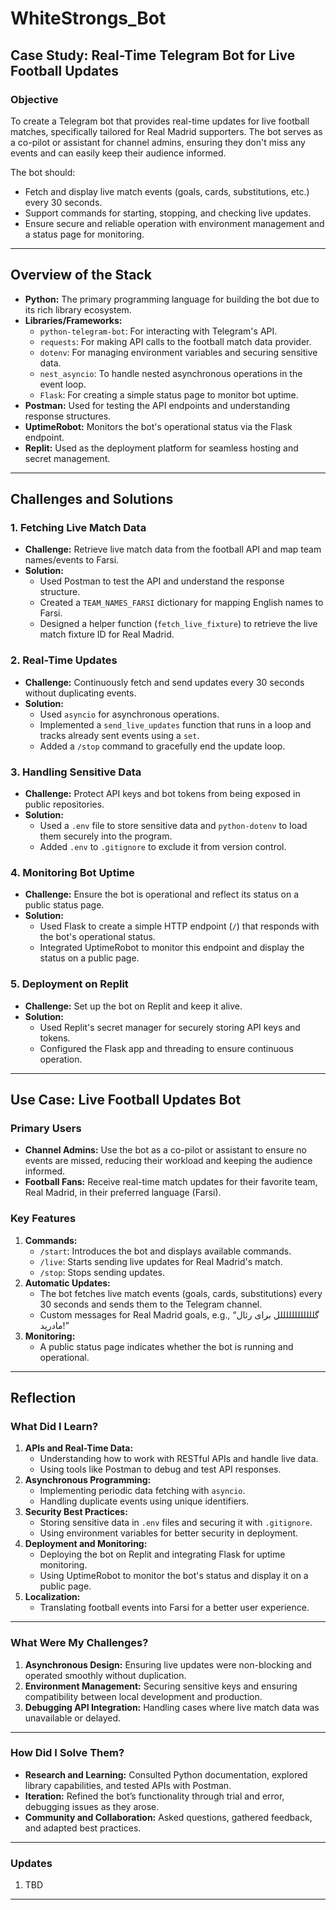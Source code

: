 # WhiteStrongs_Bot

## **Case Study: Real-Time Telegram Bot for Live Football Updates**

### **Objective**
To create a Telegram bot that provides real-time updates for live football matches, specifically tailored for Real Madrid supporters. The bot serves as a co-pilot or assistant for channel admins, ensuring they don't miss any events and can easily keep their audience informed.

The bot should:
- Fetch and display live match events (goals, cards, substitutions, etc.) every 30 seconds.
- Support commands for starting, stopping, and checking live updates.
- Ensure secure and reliable operation with environment management and a status page for monitoring.

---

## **Overview of the Stack**

- **Python:** The primary programming language for building the bot due to its rich library ecosystem.
- **Libraries/Frameworks:**
  - `python-telegram-bot`: For interacting with Telegram's API.
  - `requests`: For making API calls to the football match data provider.
  - `dotenv`: For managing environment variables and securing sensitive data.
  - `nest_asyncio`: To handle nested asynchronous operations in the event loop.
  - `Flask`: For creating a simple status page to monitor bot uptime.
- **Postman:** Used for testing the API endpoints and understanding response structures.
- **UptimeRobot:** Monitors the bot's operational status via the Flask endpoint.
- **Replit:** Used as the deployment platform for seamless hosting and secret management.

---

## **Challenges and Solutions**

### **1. Fetching Live Match Data**
- **Challenge:** Retrieve live match data from the football API and map team names/events to Farsi.
- **Solution:**
  - Used Postman to test the API and understand the response structure.
  - Created a `TEAM_NAMES_FARSI` dictionary for mapping English names to Farsi.
  - Designed a helper function (`fetch_live_fixture`) to retrieve the live match fixture ID for Real Madrid.

### **2. Real-Time Updates**
- **Challenge:** Continuously fetch and send updates every 30 seconds without duplicating events.
- **Solution:**
  - Used `asyncio` for asynchronous operations.
  - Implemented a `send_live_updates` function that runs in a loop and tracks already sent events using a `set`.
  - Added a `/stop` command to gracefully end the update loop.

### **3. Handling Sensitive Data**
- **Challenge:** Protect API keys and bot tokens from being exposed in public repositories.
- **Solution:**
  - Used a `.env` file to store sensitive data and `python-dotenv` to load them securely into the program.
  - Added `.env` to `.gitignore` to exclude it from version control.

### **4. Monitoring Bot Uptime**
- **Challenge:** Ensure the bot is operational and reflect its status on a public status page.
- **Solution:**
  - Used Flask to create a simple HTTP endpoint (`/`) that responds with the bot's operational status.
  - Integrated UptimeRobot to monitor this endpoint and display the status on a public page.

### **5. Deployment on Replit**
- **Challenge:** Set up the bot on Replit and keep it alive.
- **Solution:**
  - Used Replit's secret manager for securely storing API keys and tokens.
  - Configured the Flask app and threading to ensure continuous operation.

---

## **Use Case: Live Football Updates Bot**

### **Primary Users**
- **Channel Admins:** Use the bot as a co-pilot or assistant to ensure no events are missed, reducing their workload and keeping the audience informed.
- **Football Fans:** Receive real-time match updates for their favorite team, Real Madrid, in their preferred language (Farsi).

### **Key Features**
1. **Commands:**
   - `/start`: Introduces the bot and displays available commands.
   - `/live`: Starts sending live updates for Real Madrid's match.
   - `/stop`: Stops sending updates.
2. **Automatic Updates:**
   - The bot fetches live match events (goals, cards, substitutions) every 30 seconds and sends them to the Telegram channel.
   - Custom messages for Real Madrid goals, e.g., “گللللللللللللل برای رئال مادرید!”
3. **Monitoring:**
   - A public status page indicates whether the bot is running and operational.

---

## **Reflection**

### **What Did I Learn?**
1. **APIs and Real-Time Data:**
   - Understanding how to work with RESTful APIs and handle live data.
   - Using tools like Postman to debug and test API responses.
2. **Asynchronous Programming:**
   - Implementing periodic data fetching with `asyncio`.
   - Handling duplicate events using unique identifiers.
3. **Security Best Practices:**
   - Storing sensitive data in `.env` files and securing it with `.gitignore`.
   - Using environment variables for better security in deployment.
4. **Deployment and Monitoring:**
   - Deploying the bot on Replit and integrating Flask for uptime monitoring.
   - Using UptimeRobot to monitor the bot's status and display it on a public page.
5. **Localization:**
   - Translating football events into Farsi for a better user experience.

---

### **What Were My Challenges?**
1. **Asynchronous Design:** Ensuring live updates were non-blocking and operated smoothly without duplication.
2. **Environment Management:** Securing sensitive keys and ensuring compatibility between local development and production.
3. **Debugging API Integration:** Handling cases where live match data was unavailable or delayed.

---

### **How Did I Solve Them?**
- **Research and Learning:** Consulted Python documentation, explored library capabilities, and tested APIs with Postman.
- **Iteration:** Refined the bot’s functionality through trial and error, debugging issues as they arose.
- **Community and Collaboration:** Asked questions, gathered feedback, and adapted best practices.

---

### **Updates**
1. TBD

---
